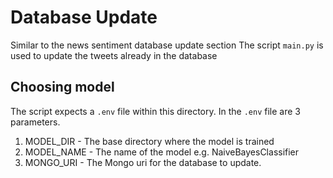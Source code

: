 # Database Update

Similar to the news sentiment database update section
The script `main.py` is used to update the tweets already in the database

## Choosing model

The script expects a `.env` file within this directory.
In the `.env` file are 3 parameters.

1. MODEL_DIR - The base directory where the model is trained
2. MODEL_NAME - The name of the model e.g. NaiveBayesClassifier
3. MONGO_URI - The Mongo uri for the database to update.
